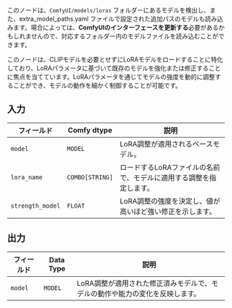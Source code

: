 このノードは、`ComfyUI/models/loras` フォルダーにあるモデルを検出し、また、extra_model_paths.yaml ファイルで設定された追加パスのモデルも読み込みます。場合によっては、**ComfyUIのインターフェースを更新する**必要があるかもしれませんので、対応するフォルダー内のモデルファイルを読み込むことができます。

このノードは、CLIPモデルを必要とせずにLoRAモデルをロードすることに特化しており、LoRAパラメータに基づいて既存のモデルを強化または修正することに焦点を当てています。LoRAパラメータを通じてモデルの強度を動的に調整することができ、モデルの動作を細かく制御することが可能です。

## 入力

| フィールド         | Comfy dtype       | 説明                                                                                   |
|-------------------|-------------------|---------------------------------------------------------------------------------------|
| `model`           | `MODEL`           | LoRA調整が適用されるベースモデル。                                                     |
| `lora_name`       | `COMBO[STRING]`   | ロードするLoRAファイルの名前で、モデルに適用する調整を指定します。                     |
| `strength_model`  | `FLOAT`           | LoRA調整の強度を決定し、値が高いほど強い修正を示します。                               |

## 出力

| フィールド | Data Type | 説明                                                              |
|-----------|-------------|------------------------------------------------------------------|
| `model`   | `MODEL`     | LoRA調整が適用された修正済みモデルで、モデルの動作や能力の変化を反映します。 |

